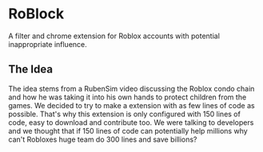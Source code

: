 # RoBlock
A filter and chrome extension for Roblox accounts with potential inappropriate influence.

## The Idea 
The idea stems from a RubenSim video discussing the Roblox condo chain and how he was taking it into his own hands to protect children from the games. We decided to try to make a 
extension with as few lines of code as possible. That's why this extension is only configured with 150 lines of code, easy to download and contribute too. We were talking to developers and we thought that if 150 lines of code can potentially help millions why can't Robloxes huge team do 300 lines and save billions?

